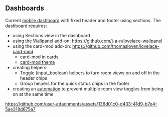 


## Dashboards

Current [mobile dashboard](https://github.com/iamjoshk/home-assistant-collection/blob/main/lovelace%20UI/mobile_dashboard.yaml) with fixed header and footer using sections.
The dashboard requires:
+ using Sections view in the dashboard
+ using the Wallpanel add-on: https://github.com/j-a-n/lovelace-wallpanel
+ using the card-mod add-on: https://github.com/thomasloven/lovelace-card-mod
  - card-mod in cards
  - [card-mod theme](https://github.com/iamjoshk/home-assistant-collection/blob/main/lovelace%20UI/card_mod_theme.yaml)
+ creating helpers:
  - Toggle (input_boolean) helpers to turn room views on and off in the header chips
  - Group helpers for the quick status chips in the footer
+ creating an [automation](https://github.com/iamjoshk/home-assistant-collection/blob/main/lovelace%20UI/automation_room_togglers.yaml) to prevent multiple room view toggles from being on at the same time


https://github.com/user-attachments/assets/136d01c0-d433-41d9-b7e4-5ae318d675a7


